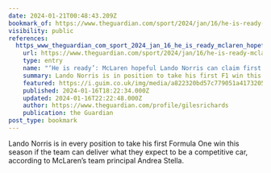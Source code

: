 ```yaml
---
date: 2024-01-21T00:48:43.209Z
bookmark_of: https://www.theguardian.com/sport/2024/jan/16/he-is-ready-mclaren-hopeful-lando-norris-can-claim-first-f1-win-in-2024
visibility: public
references:
  https_www_theguardian_com_sport_2024_jan_16_he_is_ready_mclaren_hopeful_lando_norris_can_claim_first_f1_win_in_2024:
    url: https://www.theguardian.com/sport/2024/jan/16/he-is-ready-mclaren-hopeful-lando-norris-can-claim-first-f1-win-in-2024
    type: entry
    name: "‘He is ready’: McLaren hopeful Lando Norris can claim first F1 win in 2024"
    summary: Lando Norris is in position to take his first F1 win this season if the team can deliver a competitive car, according to McLaren’s team principal, Andrea Stella
    featured: https://i.guim.co.uk/img/media/a822320bd57c779051a41732058a8dff0d301659/0_189_3890_2335/master/3890.jpg?width=1200&height=630&quality=85&auto=format&fit=crop&overlay-align=bottom%2Cleft&overlay-width=100p&overlay-base64=L2ltZy9zdGF0aWMvb3ZlcmxheXMvdGctZGVmYXVsdC5wbmc&enable=upscale&s=90972a39f42987cc6183a3f90b9361bf
    published: 2024-01-16T18:22:34.000Z
    updated: 2024-01-16T22:22:48.000Z
    author: https://www.theguardian.com/profile/gilesrichards
    publication: the Guardian
post_type: bookmark
---
```


Lando Norris is in every position to take his first Formula One win this season if the team can deliver what they expect to be a competitive car, according to McLaren’s team principal Andrea Stella.
